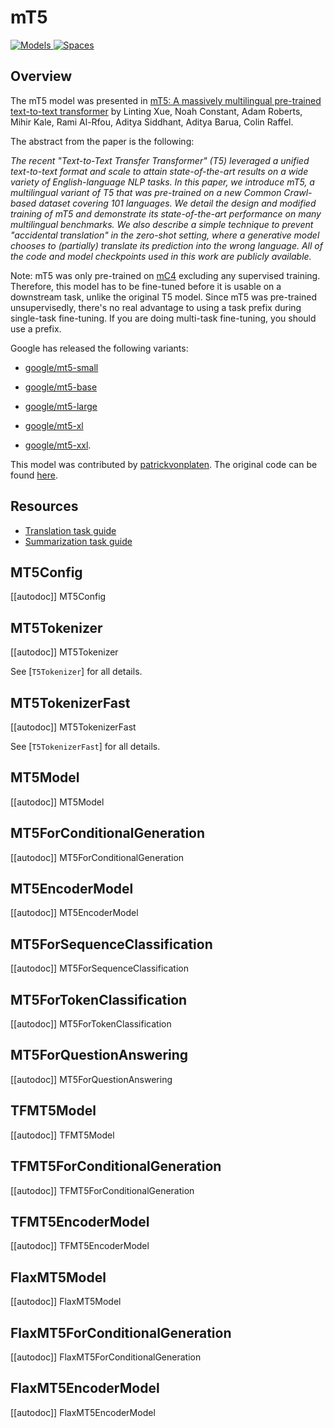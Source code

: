 <!--Copyright 2020 The HuggingFace Team. All rights reserved.

Licensed under the Apache License, Version 2.0 (the "License"); you may not use this file except in compliance with
the License. You may obtain a copy of the License at

http://www.apache.org/licenses/LICENSE-2.0

Unless required by applicable law or agreed to in writing, software distributed under the License is distributed on
an "AS IS" BASIS, WITHOUT WARRANTIES OR CONDITIONS OF ANY KIND, either express or implied. See the License for the
specific language governing permissions and limitations under the License.

⚠️ Note that this file is in Markdown but contain specific syntax for our doc-builder (similar to MDX) that may not be
rendered properly in your Markdown viewer.

-->

# mT5

<div class="flex flex-wrap space-x-1">
<a href="https://hf-mirror.com/models?filter=mt5">
<img alt="Models" src="https://img.shields.io/badge/All_model_pages-mt5-blueviolet">
</a>
<a href="https://hf-mirror.com/spaces/docs-demos/mt5-small-finetuned-arxiv-cs-finetuned-arxiv-cs-full">
<img alt="Spaces" src="https://img.shields.io/badge/%F0%9F%A4%97%20Hugging%20Face-Spaces-blue">
</a>
</div>

## Overview

The mT5 model was presented in [mT5: A massively multilingual pre-trained text-to-text transformer](https://arxiv.org/abs/2010.11934) by Linting Xue, Noah Constant, Adam Roberts, Mihir Kale, Rami Al-Rfou, Aditya
Siddhant, Aditya Barua, Colin Raffel.

The abstract from the paper is the following:

*The recent "Text-to-Text Transfer Transformer" (T5) leveraged a unified text-to-text format and scale to attain
state-of-the-art results on a wide variety of English-language NLP tasks. In this paper, we introduce mT5, a
multilingual variant of T5 that was pre-trained on a new Common Crawl-based dataset covering 101 languages. We detail
the design and modified training of mT5 and demonstrate its state-of-the-art performance on many multilingual
benchmarks. We also describe a simple technique to prevent "accidental translation" in the zero-shot setting, where a
generative model chooses to (partially) translate its prediction into the wrong language. All of the code and model
checkpoints used in this work are publicly available.*

Note: mT5 was only pre-trained on [mC4](https://hf-mirror.com/datasets/mc4) excluding any supervised training.
Therefore, this model has to be fine-tuned before it is usable on a downstream task, unlike the original T5 model.
Since mT5 was pre-trained unsupervisedly, there's no real advantage to using a task prefix during single-task
fine-tuning. If you are doing multi-task fine-tuning, you should use a prefix.

Google has released the following variants:

- [google/mt5-small](https://hf-mirror.com/google/mt5-small)

- [google/mt5-base](https://hf-mirror.com/google/mt5-base)

- [google/mt5-large](https://hf-mirror.com/google/mt5-large)

- [google/mt5-xl](https://hf-mirror.com/google/mt5-xl)

- [google/mt5-xxl](https://hf-mirror.com/google/mt5-xxl).

This model was contributed by [patrickvonplaten](https://hf-mirror.com/patrickvonplaten). The original code can be
found [here](https://github.com/google-research/multilingual-t5).

## Resources

- [Translation task guide](../tasks/translation)
- [Summarization task guide](../tasks/summarization)

## MT5Config

[[autodoc]] MT5Config

## MT5Tokenizer

[[autodoc]] MT5Tokenizer

See [`T5Tokenizer`] for all details.


## MT5TokenizerFast

[[autodoc]] MT5TokenizerFast

See [`T5TokenizerFast`] for all details.

<frameworkcontent>
<pt>

## MT5Model

[[autodoc]] MT5Model

## MT5ForConditionalGeneration

[[autodoc]] MT5ForConditionalGeneration

## MT5EncoderModel

[[autodoc]] MT5EncoderModel

## MT5ForSequenceClassification

[[autodoc]] MT5ForSequenceClassification

## MT5ForTokenClassification

[[autodoc]] MT5ForTokenClassification

## MT5ForQuestionAnswering

[[autodoc]] MT5ForQuestionAnswering

</pt>
<tf>

## TFMT5Model

[[autodoc]] TFMT5Model

## TFMT5ForConditionalGeneration

[[autodoc]] TFMT5ForConditionalGeneration

## TFMT5EncoderModel

[[autodoc]] TFMT5EncoderModel

</tf>
<jax>

## FlaxMT5Model

[[autodoc]] FlaxMT5Model

## FlaxMT5ForConditionalGeneration

[[autodoc]] FlaxMT5ForConditionalGeneration

## FlaxMT5EncoderModel

[[autodoc]] FlaxMT5EncoderModel

</jax>
</frameworkcontent>
